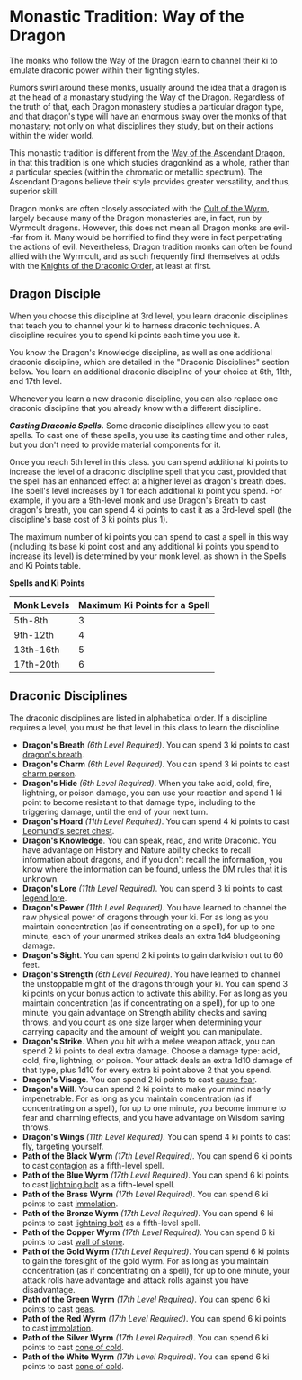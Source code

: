 # Monastic Tradition: Way of the Dragon
The monks who follow the Way of the Dragon learn to channel their ki to emulate draconic power within their fighting styles.

Rumors swirl around these monks, usually around the idea that a dragon is at the head of a monastary studying the Way of the Dragon. Regardless of the truth of that, each Dragon monastery studies a particular dragon type, and that dragon's type will have an enormous sway over the monks of that monastary; not only on what disciplines they study, but on their actions within the wider world.

This monastic tradition is different from the [Way of the Ascendant Dragon](AscendantDragon.md), in that this tradition is one which studies dragonkind as a whole, rather than a particular species (within the chromatic or metallic spectrum). The Ascendant Dragons believe their style provides greater versatility, and thus, superior skill.

Dragon monks are often closely associated with the [Cult of the Wyrm](../../Organizations/CultOfTheWyrm.md), largely because many of the Dragon monasteries are, in fact, run by Wyrmcult dragons. However, this does not mean all Dragon monks are evil--far from it. Many would be horrified to find they were in fact perpetrating the actions of evil. Nevertheless, Dragon tradition monks can often be found allied with the Wyrmcult, and as such frequently find themselves at odds with the [Knights of the Draconic Order](../../Organizations/MilitantOrders/DraconicOrder), at least at first.

## Dragon Disciple
When you choose this discipline at 3rd level, you learn draconic disciplines that teach you to channel your ki to harness draconic techniques. A discipline requires you to spend ki points each time you use it. 

You know the Dragon's Knowledge discipline, as well as one additional draconic discipline, which are detailed in the "Draconic Disciplines" section below. You learn an additional draconic discipline of your choice at 6th, 11th, and 17th level.

Whenever you learn a new draconic discipline, you can also replace one draconic discipline that you already know with a different discipline.

***Casting Draconic Spells.*** Some draconic disciplines allow you to cast spells. To cast one of these spells, you use its casting time and other rules, but you don't need to provide material components for it.

Once you reach 5th level in this class. you can spend additional ki points to increase the level of a draconic discipline spell that you cast, provided that the spell has an enhanced effect at a higher level as dragon's breath does. The spell's level increases by 1 for each additional ki point you spend. For example, if you are a 9th-level monk and use Dragon's Breath to cast dragon's breath, you can spend 4 ki points to cast it as a 3rd-level spell (the discipline's base cost of 3 ki points plus 1).

The maximum number of ki points you can spend to cast a spell in this way (including its base ki point cost and any additional ki points you spend to increase its level) is determined by your monk level, as shown in the Spells and Ki Points table.

**Spells and Ki Points**

Monk Levels|Maximum Ki Points for a Spell
-----------|----------------------------
5th-8th|3
9th-12th|4
13th-16th|5
17th-20th|6

## Draconic Disciplines
The draconic disciplines are listed in alphabetical order. If a discipline requires a level, you must be that level in this class to learn the discipline.

* **Dragon's Breath** *(6th Level Required)*. You can spend 3 ki points to cast [dragon's breath]().
* **Dragon's Charm** *(6th Level Required)*. You can spend 3 ki points to cast [charm person]().
* **Dragon's Hide** *(6th Level Required)*. When you take acid, cold, fire, lightning, or poison damage, you can use your reaction and spend 1 ki point to become resistant to that damage type, including to the triggering damage, until the end of your next turn.
* **Dragon's Hoard** *(11th Level Required)*. You can spend 4 ki points to cast [Leomund's secret chest]().
* **Dragon's Knowledge**. You can speak, read, and write Draconic. You have advantage on History and Nature ability checks to recall information about dragons, and if you don't recall the information, you know where the information can be found, unless the DM rules that it is unknown.
* **Dragon's Lore** *(11th Level Required)*. You can spend 3 ki points to cast [legend lore]().
* **Dragon's Power** *(11th Level Required)*. You have learned to channel the raw physical power of dragons through your ki. For as long as you maintain concentration (as if concentrating on a spell), for up to one minute, each of your unarmed strikes deals an extra 1d4 bludgeoning damage.
* **Dragon's Sight**. You can spend 2 ki points to gain darkvision out to 60 feet.
* **Dragon's Strength** *(6th Level Required)*. You have learned to channel the unstoppable might of the dragons through your ki. You can spend 3 ki points on your bonus action to activate this ability. For as long as you maintain concentration (as if concentrating on a spell), for up to one minute, you gain advantage on Strength ability checks and saving throws, and you count as one size larger when determining your carrying capacity and the amount of weight you can manipulate.
* **Dragon's Strike**. When you hit with a melee weapon attack, you can spend 2 ki points to deal extra damage. Choose a damage type: acid, cold, fire, lightning, or poison. Your attack deals an extra 1d10 damage of that type, plus 1d10 for every extra ki point above 2 that you spend.
* **Dragon's Visage**. You can spend 2 ki points to cast [cause fear](../../Magic/Spells/cause-fear.md).
* **Dragon's Will**. You can spend 2 ki points to make your mind nearly impenetrable. For as long as you maintain concentration (as if concentrating on a spell), for up to one minute, you become immune to fear and charming effects, and you have advantage on Wisdom saving throws.
* **Dragon's Wings** *(11th Level Required)*. You can spend 4 ki points to cast fly, targeting yourself.
* **Path of the Black Wyrm** *(17th Level Required)*. You can spend 6 ki points to cast [contagion](../../Magic/Spells/contagion.md) as a fifth-level spell.
* **Path of the Blue Wyrm** *(17th Level Required)*. You can spend 6 ki points to cast [lightning bolt](../../Magic/Spells/lightning-bolt.md) as a fifth-level spell.
* **Path of the Brass Wyrm** *(17th Level Required)*. You can spend 6 ki points to cast [immolation](../../Magic/Spells/immolation.md).
* **Path of the Bronze Wyrm** *(17th Level Required)*. You can spend 6 ki points to cast [lightning bolt](../../Magic/Spells/lightning-bolt.md) as a fifth-level spell.
* **Path of the Copper Wyrm** *(17th Level Required)*. You can spend 6 ki points to cast [wall of stone](../../Magic/Spells/wall-of-stone.md).
* **Path of the Gold Wyrm** *(17th Level Required)*. You can spend 6 ki points to gain the foresight of the gold wyrm. For as long as you maintain concentration (as if concentrating on a spell), for up to one minute, your attack rolls have advantage and attack rolls against you have disadvantage.
* **Path of the Green Wyrm** *(17th Level Required)*. You can spend 6 ki points to cast [geas](../../Magic/Spells/geas.md).
* **Path of the Red Wyrm** *(17th Level Required)*. You can spend 6 ki points to cast [immolation](../../Magic/Spells/immolation.md).
* **Path of the Silver Wyrm** *(17th Level Required)*. You can spend 6 ki points to cast [cone of cold](../../Magic/Spells/cone-of-cold.md).
* **Path of the White Wyrm** *(17th Level Required)*. You can spend 6 ki points to cast [cone of cold](../../Magic/Spells/cone-of-cold.md).
